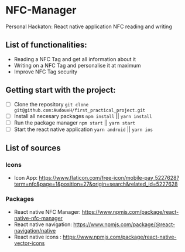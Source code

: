 # NFC-Manager
Personal Hackaton: React native application NFC reading and writing

## List of functionalities:
- Reading a NFC Tag and get all information about it
- Writing on a NFC Tag and personalise it at maximum
- Improve NFC Tag security

## Getting start with the project:
- [ ] Clone the repository `git clone git@github.com:AudouxH/first_practical_project.git`
- [ ] Install all necesary packages `npm install` || `yarn install`
- [ ] Run the package manager `npm start` || `yarn start`
- [ ] Start the react native application `yarn android` || `yarn ios`

## List of sources

### Icons
- Icon App: https://www.flaticon.com/free-icon/mobile-pay_5227628?term=nfc&page=1&position=27&origin=search&related_id=5227628

### Packages
- React native NFC Manager: https://www.npmjs.com/package/react-native-nfc-manager
- React native navigation: https://www.npmjs.com/package/@react-navigation/native
- React native icons : https://www.npmjs.com/package/react-native-vector-icons
